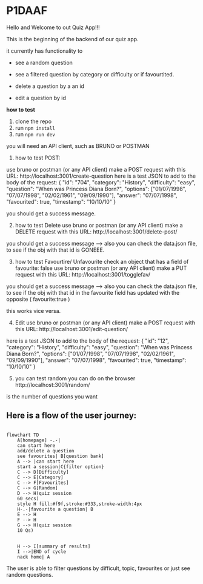 # P1DAAF
Hello and Welcome to out Quiz App!!!


This is the beginning of the backend of our quiz app. 

it currently has functionality to 
- see a random question
- see a filtered question by category or difficulty or if favourtited. 

- delete a question by a an id

- edit a question by id



**how to test**

1. clone the repo
2. run ```npm install```
3. run ```npm run dev```

you will need an API client, such as BRUNO or POSTMAN

1. how to test POST:

use bruno or postman (or any API client)
make a POST request with this URL: http://localhost:3001/create-question
here is a test JSON to add to the body of the request:
{ "id": "704", "category": "History", "difficulty": "easy", "question": "When was Princess Diana Born?", "options": ["01/07/1998", "07/07/1998", "02/02/1961", "09/09/1990"], "answer": "07/07/1998", "favourited": true, "timestamp": "10/10/10" } 

you should get a success message. 



2. how to test Delete
use bruno or postman (or any API client)
make a DELETE request with this URL: http://localhost:3001/delete-post/<id number>

you should get a success message --> also you can check the data.json file, to see if the obj with that id is GONEEE. 


3. how to test Favourtire/ Unfavourite
   check an object that has a field of favourite: false
use bruno or postman (or any API client)
make a PUT request with this URL: http://localhost:3001/togglefav/<id number>

you should get a success message --> also you can check the data.json file, to see if the obj with that id in the favourite field has updated with the opposite ( favourite:true )

this works vice versa. 


4. Edit
use bruno or postman (or any API client)
make a POST request with this URL: http://localhost:3001/edit-question/

here is a test JSON to add to the body of the request:
{ "id": "12", "category": "History", "difficulty": "easy", "question": "When was Princess Diana Born?", "options": ["01/07/1998", "07/07/1998", "02/02/1961", "09/09/1990"], "answer": "07/07/1998", "favourited": true, "timestamp": "10/10/10" } 

5. you can test random 
you can do on the browser
http://localhost:3001/random/<a number>

<a number> is the number of questions you want



## Here is a flow of the user journey:

```mermaid

flowchart TD
    A[homepage] -.-|
    can start here
    add/delete a question
    see favourites| B[question bank]
    A --> |can start here
    start a session|C{filter option}
    C --> D[Difficulty]
    C --> E[Category]
    C --> F[Favourites]
    C --> G[Random]
    D --> H(quiz session
    60 secs)
    style H fill:#f9f,stroke:#333,stroke-width:4px
    H-.-|favourite a question| B
    E --> H
    F --> H
    G --> H(quiz session
    10 Qs)


    H --> I[summary of results]
    I -->|END of cycle
    nack home| A 

```

The user is able to filter questions by difficult, topic, favourites or just see random questions. 


